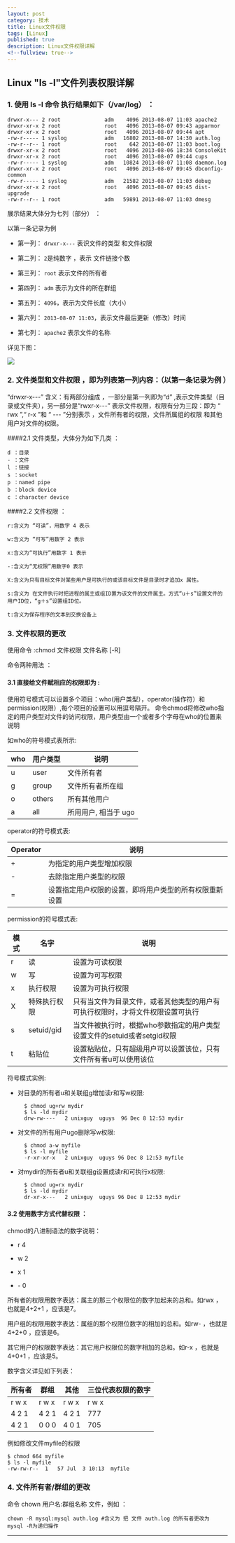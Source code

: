 ```yaml
---
layout: post
category: 技术
title: Linux文件权限
tags: [Linux]
published: true
description: Linux文件权限详解
<!--fullview: true-->
---
```



## Linux "ls -l"文件列表权限详解

### 1. 使用 ls -l 命令 执行结果如下（/var/log） ：

	drwxr-x--- 2 root              adm    4096 2013-08-07 11:03 apache2  
	drwxr-xr-x 2 root              root   4096 2013-08-07 09:43 apparmor  
	drwxr-xr-x 2 root              root   4096 2013-08-07 09:44 apt  
	-rw-r----- 1 syslog            adm   16802 2013-08-07 14:30 auth.log  
	-rw-r--r-- 1 root              root    642 2013-08-07 11:03 boot.log  
	drwxr-xr-x 2 root              root   4096 2013-08-06 18:34 ConsoleKit  
	drwxr-xr-x 2 root              root   4096 2013-08-07 09:44 cups  
	-rw-r----- 1 syslog            adm   10824 2013-08-07 11:08 daemon.log  
	drwxr-xr-x 2 root              root   4096 2013-08-07 09:45 dbconfig-common  
	-rw-r----- 1 syslog            adm   21582 2013-08-07 11:03 debug  
	drwxr-xr-x 2 root              root   4096 2013-08-07 09:45 dist-upgrade  
	-rw-r--r-- 1 root              adm   59891 2013-08-07 11:03 dmesg  
	
展示结果大体分为七列（部分） ：

以第一条记录为例

- 第一列： `drwxr-x---` 表识文件的类型 和文件权限   
  
- 第二列： `2`是纯数字 ，表示 文件链接个数  
  
- 第三列： `root` 表示文件的所有者   
  
- 第四列： `adm` 表示为文件的所在群组   
  
- 第五列： `4096`，表示为文件长度（大小）  
  
- 第六列： `2013-08-07 11:03`，表示文件最后更新（修改）时间  
  
- 第七列： `apache2` 表示文件的名称  

详见下图：

![](http://img.blog.csdn.net/20130807144329984?watermark/2/text/aHR0cDovL2Jsb2cuY3Nkbi5uZXQvSmVuTWluWmhhbmc=/font/5a6L5L2T/fontsize/400/fill/I0JBQkFCMA==/dissolve/70/gravity/SouthEast)

### 2. 文件类型和文件权限 ，即为列表第一列内容：（以第一条记录为例 ）

“drwxr-x---” 含义：有两部分组成 ，一部分是第一列即为“d” ,表示文件类型（目录或文件夹），另一部分是“rwxr-x---” 表示文件权限，权限有分为三段：即为 “ rwx ”,“  r-x  ”和 “ ---  ”分别表示 ，文件所有者的权限，文件所属组的权限 和其他用户对文件的权限。

####2.1 文件类型，大体分为如下几类 ：

	d ：目录   
	- ：文件   
	l ：链接   
	s ：socket   
	p ：named pipe   
	b ：block device   
	c ：character device  
	
####2.2 文件权限 ：

	r:含义为 “可读”，用数字 4 表示   
  
	w:含义为 “可写”用数字 2 表示  
  
	x:含义为“可执行”用数字 1 表示  
  
	-:含义为“无权限”用数字0 表示
  
	X:含义为只有目标文件对某些用户是可执行的或该目标文件是目录时才追加x 属性。   
	
	s:含义为 在文件执行时把进程的属主或组ID置为该文件的文件属主。方式“u＋s”设置文件的用户ID位，“g＋s”设置组ID位。 
	  
	t:含义为保存程序的文本到交换设备上  
	
### 3. 文件权限的更改

使用命令 :chmod  文件权限 文件名称 [-R]

命令两种用法 ：

#### 3.1 直接给文件赋相应的权限即为 :

使用符号模式可以设置多个项目：who(用户类型），operator(操作符）和permission(权限）,每个项目的设置可以用逗号隔开。 命令chmod将修改who指定的用户类型对文件的访问权限，用户类型由一个或者多个字母在who的位置来说明

如who的符号模式表所示:

|who	|用户类型|	说明|
|---|---|---|
|u	|user	|文件所有者|
|g	|group	|文件所有者所在组|
|o	|others	|所有其他用户|
|a	|all	|所用用户, 相当于 ugo|

operator的符号模式表:

|Operator	|说明|
|---|---|
|+	|为指定的用户类型增加权限|
|-	|去除指定用户类型的权限|
|=	|设置指定用户权限的设置，即将用户类型的所有权限重新设置|

permission的符号模式表:

|模式|名字|说明|
|---|---|---|
|r|读|设置为可读权限|
|w|写|设置为可写权限|
|x|执行权限	|设置为可执行权限|
|X|特殊执行权限|只有当文件为目录文件，或者其他类型的用户有可执行权限时，才将文件权限设置可执行|
|s|setuid/gid|当文件被执行时，根据who参数指定的用户类型设置文件的setuid或者setgid权限|
|t|粘贴位|设置粘贴位，只有超级用户可以设置该位，只有文件所有者u可以使用该位|

符号模式实例:

- 对目录的所有者u和关联组g增加读r和写w权限:

		$ chmod ug+rw mydir
		$ ls -ld mydir
		drw-rw----   2 unixguy  uguys  96 Dec 8 12:53 mydir

- 对文件的所有用户ugo删除写w权限:

		$ chmod a-w myfile
		$ ls -l myfile
		-r-xr-xr-x   2 unixguy  uguys 96 Dec 8 12:53 myfile
	
- 对mydir的所有者u和关联组g设置成读r和可执行x权限:

		$ chmod ug=rx mydir
		$ ls -ld mydir
		dr-xr-x---   2 unixguy  uguys 96 Dec 8 12:53 mydir
	
#### 3.2 使用数字方式代替权限 ：   

chmod的八进制语法的数字说明：

- r 4

- w 2

- x 1

- \- 0

所有者的权限用数字表达：属主的那三个权限位的数字加起来的总和。如rwx ，也就是4+2+1 ，应该是7。

用户组的权限用数字表达：属组的那个权限位数字的相加的总和。如rw- ，也就是4+2+0 ，应该是6。

其它用户的权限数字表达：其它用户权限位的数字相加的总和。如r-x ，也就是4+0+1 ，应该是5。

数字含义详见如下列表：

|所有者|群组|其他|三位代表权限的数字|
|---|---|---|---|
|r w x|r w x|r w x|r w x|
|4 2 1|4 2 1|4 2 1| 777|
|4 2 1|0 0 0|4 0 1|705|

例如修改文件myfile的权限

	$ chmod 664 myfile
	$ ls -l myfile
	-rw-rw-r--  1   57 Jul  3 10:13  myfile


### 4. 文件所有者/群组的更改

命令 chown 用户名:群组名称 文件，例如 ：

	chown -R mysql:mysql auth.log #含义为 把 文件 auth.log 的所有者更改为 mysql -R为递归操作

---